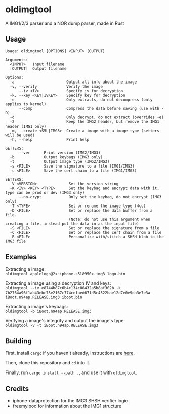 # oldimgtool
A IMG1/2/3 parser and a NOR dump parser, made in Rust

## Usage
```
Usage: oldimgtool [OPTIONS] <INPUT> [OUTPUT]

Arguments:
  <INPUT>   Input filename
  [OUTPUT]  Output filename

Options:
  -a                       Output all info about the image
  -v, --verify             Verify the image
      --iv <IV>            Specify iv for decryption
  -k, --key <KEY|IVKEY>    Specify key for decryption
  -e                       Only extracts, do not decompress (only applies to kernel)
      --comp               Compress the data before saving (use with -D)
  -d                       Only decrypt, do not extract (overrides -e)
  -2                       Keep the IMG2 header, but remove the IMG1 header (IMG1 only)
  -m, --create <S5L|IMG3>  Create a image with a image type (setters will be used)
  -h, --help               Print help

GETTERS:
      --ver      Print version (IMG2/IMG3)
  -b             Output keybags (IMG3 only)
  -t             Output image type (IMG2/IMG3)
  -s <FILE>      Save the signature to a file (IMG1/IMG3)
  -c <FILE>      Save the cert chain to a file (IMG1/IMG3)

SETTERS:
  -V <VERSION>              Set the version string
  -K <IV> <KEY> <TYPE>      Set the keybag and encrypt data with it, type can be prod or dev (IMG3 only)
      --no-crypt            Only set the keybag, do not encrypt (IMG3 only)
  -T <TYPE>                 Set or rename the image type (4cc)
  -D <FILE>                 Set or replace the data buffer from a file. 
                            (Note: do not use this argument when creating a file, instead put the data in as the input file)
  -S <FILE>                 Set or replace the signature from a file
  -C <FILE>                 Set or replace the cert chain from a file
  -B <FILE>                 Personalize with/stitch a SHSH blob to the IMG3 file
```

## Examples
Extracting a image:  
`oldimgtool applelogo@2x~iphone.s5l8950x.img3 logo.bin`

Extracting a image using a decryption IV and keys:  
`oldimgtool --iv e8744b87c6b4c134c00432a5b8af302b -k 7b2764a96f1ab43ebc73e2167c774cefaed671d5c4522bae12d7e0e9da3e7e3a iBoot.n94ap.RELEASE.img3 iboot.bin`

Extracting a image's keybags:  
`oldimgtool -b iBoot.n94ap.RELEASE.img3`

Verifying a image's integrity and output the image's type:  
`oldimgtool -v -t iBoot.n94ap.RELEASE.img3`

## Building
First, install `cargo` if you haven't already, instructions are [here](https://doc.rust-lang.org/cargo/getting-started/installation.html).

Then, clone this repository and `cd` into it.

Finally, run `cargo install --path .`, and use it with `oldimgtool`.

## Credits
* iphone-dataprotection for the IMG3 SHSH verifier logic
* freemyipod for information about the IMG1 structure